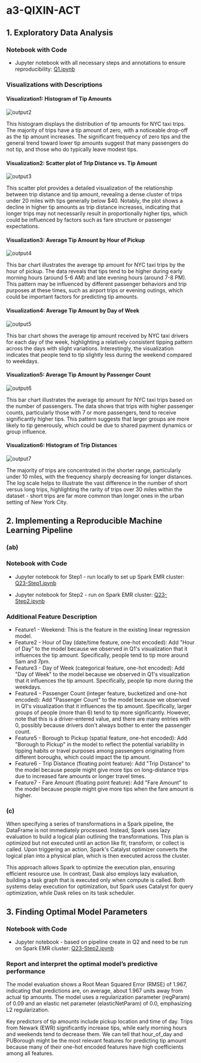 # a3-QIXIN-ACT

## 1. Exploratory Data Analysis

### Notebook with Code

+ Jupyter notebook with all necessary steps and annotations to ensure reproducibility: [Q1.ipynb](https://github.com/macs30123-s24/a3-QIXIN-ACT/blob/main/Q1.ipynb)

### Visualizations with Descriptions

#### Visualization1: Histogram of Tip Amounts

![output2](Visualizations/output2.png)

This histogram displays the distribution of tip amounts for NYC taxi trips. The majority of trips have a tip amount of zero, with a noticeable drop-off as the tip amount increases. The significant frequency of zero tips and the general trend toward lower tip amounts suggest that many passengers do not tip, and those who do typically leave modest tips.

#### Visualization2: Scatter plot of Trip Distance vs. Tip Amount

![output3](Visualizations/output3.png)

This scatter plot provides a detailed visualization of the relationship between trip distance and tip amount, revealing a dense cluster of trips under 20 miles with tips generally below $40. Notably, the plot shows a decline in higher tip amounts as trip distance increases, indicating that longer trips may not necessarily result in proportionally higher tips, which could be influenced by factors such as fare structure or passenger expectations.

#### Visualization3: Average Tip Amount by Hour of Pickup

![output4](Visualizations/output4.png)

This bar chart illustrates the average tip amount for NYC taxi trips by the hour of pickup. The data reveals that tips tend to be higher during early morning hours (around 5-6 AM) and late evening hours (around 7-8 PM). This pattern may be influenced by different passenger behaviors and trip purposes at these times, such as airport trips or evening outings, which could be important factors for predicting tip amounts.

#### Visualization4: Average Tip Amount by Day of Week

![output5](Visualizations/output5.png)

This bar chart shows the average tip amount received by NYC taxi drivers for each day of the week, highlighting a relatively consistent tipping pattern across the days with slight variations. Interestingly, the visualization indicates that people tend to tip slightly less during the weekend compared to weekdays.

#### Visualization5: Average Tip Amount by Passenger Count

![output6](Visualizations/output6.png)

This bar chart illustrates the average tip amount for NYC taxi trips based on the number of passengers. The data shows that trips with higher passenger counts, particularly those with 7 or more passengers, tend to receive significantly higher tips. This pattern suggests that larger groups are more likely to tip generously, which could be due to shared payment dynamics or group influence.

#### Visualization6: Histogram of Trip Distances

![output7](Visualizations/output7.png)

The majority of trips are concentrated in the shorter range, particularly under 10 miles, with the frequency sharply decreasing for longer distances. The log scale helps to illustrate the vast difference in the number of short versus long trips, highlighting the rarity of trips over 30 miles within the dataset - short trips are far more common than longer ones in the urban setting of New York City.

## 2. Implementing a Reproducible Machine Learning Pipeline

### (ab)

### Notebook with Code

+ Jupyter notebook for Step1 - run locally to set up Spark EMR cluster: [Q23-Step1.ipynb](https://github.com/macs30123-s24/a3-QIXIN-ACT/blob/main/Q23-Step1.ipynb)

+ Jupyter notebook for Step2 - run on Spark EMR cluster: [Q23-Step2.ipynb](https://github.com/macs30123-s24/a3-QIXIN-ACT/blob/main/Q23-Step2.ipynb)

### Additional Feature Description

+ Feature1 - Weekend: This is the feature in the existing linear regression model.
+ Feature2 - Hour of Day (date/time feature, one-hot encoded): Add "Hour of Day" to the model because we observed in Q1's visualization that it influences the tip amount. Specifically, people tend to tip more around 5am and 7pm.
+ Feature3 - Day of Week (categorical feature, one-hot encoded): Add "Day of Week" to the model because we observed in Q1's visualization that it influences the tip amount. Specifically, people tip more during the weekdays.
+ Feature4 - Passenger Count (integer feature, bucketized and one-hot encoded): Add "Passenger Count" to the model because we observed in Q1's visualization that it influences the tip amount. Specifically, larger groups of people (more than 6) tend to tip more significantly. However, note that this is a driver-entered value, and there are many entries with 0, possibly because drivers don't always bother to enter the passenger count.
+ Feature5 - Borough to Pickup (spatial feature, one-hot encoded): Add "Borough to Pickup" in the model to reflect the potential variability in tipping habits or travel purposes among passengers originating from different boroughs, which could impact the tip amount.
+ Feature6 - Trip Distance (floating point feature): Add "Trip Distance" to the model because people might give more tips on long-distance trips due to increased fare amounts or longer travel times.
+ Feature7 - Fare Amount (floating point feature): Add "Fare Amount" to the model because people might give more tips when the fare amount is higher.


### (c)

When specifying a series of transformations in a Spark pipeline, the DataFrame is not immediately processed. Instead, Spark uses lazy evaluation to build a logical plan outlining the transformations. This plan is optimized but not executed until an action like fit, transform, or collect is called. Upon triggering an action, Spark's Catalyst optimizer converts the logical plan into a physical plan, which is then executed across the cluster.

This approach allows Spark to optimize the execution plan, ensuring efficient resource use. In contrast, Dask also employs lazy evaluation, building a task graph that is executed only when compute is called. Both systems delay execution for optimization, but Spark uses Catalyst for query optimization, while Dask relies on its task scheduler.

## 3. Finding Optimal Model Parameters

### Notebook with Code

+ Jupyter notebook - based on pipeline create in Q2 and need to be run on Spark EMR cluster: [Q23-Step2.ipynb](https://github.com/macs30123-s24/a3-QIXIN-ACT/blob/main/Q23-Step2.ipynb)

### Report and interpret the optimal model’s predictive performance

The model evaluation shows a Root Mean Squared Error (RMSE) of 1.967, indicating that predictions are, on average, about 1.967 units away from actual tip amounts. The model uses a regularization parameter (regParam) of 0.09 and an elastic net parameter (elasticNetParam) of 0.0, emphasizing L2 regularization.

Key predictors of tip amounts include pickup location and time of day. Trips from Newark (EWR) significantly increase tips, while early morning hours and weekends tend to decrease them. We can tell that hour_of_day and PUBorough might be the most relevant features for predicting tip amount because many of their one-hot encoded features have high coefficients among all features.


